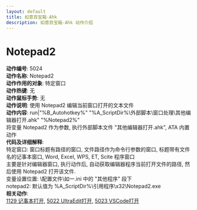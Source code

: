 ```yaml
---
layout: default
title: 如意百宝箱-Ahk
description: 如意百宝箱-Ahk 动作介绍
---
```

<link rel="stylesheet" href="../actions/css/atom-one-light.min.css">
<script src="../actions/js/highlight.min.js"></script>
<script>hljs.highlightAll();</script>

# [](#header-2) Notepad2
**动作编号**: 5024  
**动作名称**: Notepad2  
**动作作用的对象**: 特定窗口  
**动作热键**: 无  
**动作鼠标手势**: 无  
**动作说明**: 使用 Notepad2 编辑当前窗口打开的文本文件  
**动作内容**: run|"%B_Autohotkey%" "%A_ScriptDir%\外部脚本\窗口处理\其他编辑器打开.ahk" "%Notepad2%"  
将变量 Notepad2 作为参数, 执行外部脚本文件 "其他编辑器打开.ahk", ATA 内置动作  
**代码及详细解释**:  
特定窗口: 窗口标题有路径的窗口, 文件路径作为命令行参数的窗口, 标题带有文件名的记事本窗口, 
Word, Excel, WPS, ET, Scite 程序窗口  
主要是针对编辑器窗口, 执行动作后, 自动获取编辑器程序当前打开文件的路径, 然后使用 Notepad2 打开该文件.  
变量设置位置: \配置文件\如一.ini 中的 "其他程序"  段下  
notepad2: 默认值为 %A_ScriptDir%\引用程序\x32\Notepad2.exe  
**相关动作**:  
[1129 记事本打开](1129.md), [5022 UltraEdit打开](5022.md), [5023 VSCode打开](5023.md)  
